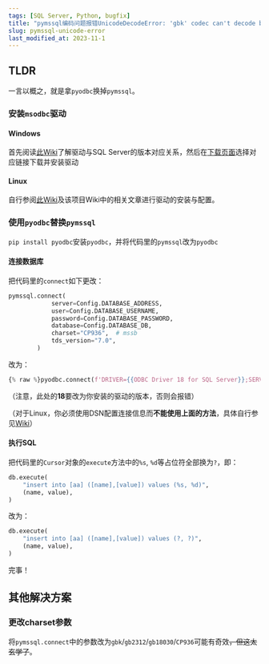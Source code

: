```yaml
---
tags: [SQL Server, Python, bugfix]
title: "pymssql编码问题报错UnicodeDecodeError: 'gbk' codec can't decode byte..."
slug: pymssql-unicode-error
last_modified_at: 2023-11-1
---
```


## TLDR

一言以概之，就是拿`pyodbc`换掉`pymssql`。

### 安装`msodbc`驱动

#### Windows

首先阅读[此Wiki](https://github.com/mkleehammer/pyodbc/wiki/Connecting-to-SQL-Server-from-Windows)了解驱动与SQL Server的版本对应关系，然后在[下载页面](https://learn.microsoft.com/zh-cn/sql/connect/odbc/windows/release-notes-odbc-sql-server-windows)选择对应链接下载并安装驱动

#### Linux

自行参阅[此Wiki](https://github.com/mkleehammer/pyodbc/wiki/Connecting-to-SQL-Server-from-Linux)及该项目Wiki中的相关文章进行驱动的安装与配置。

### 使用`pyodbc`替换`pymssql`

`pip install pyodbc`安装`pyodbc`，并将代码里的`pymssql`改为`pyodbc`

#### 连接数据库

把代码里的`connect`如下更改：

```python
pymssql.connect(
            server=Config.DATABASE_ADDRESS,
            user=Config.DATABASE_USERNAME,
            password=Config.DATABASE_PASSWORD,
            database=Config.DATABASE_DB,
            charset="CP936",  # mssb
            tds_version="7.0",
        )
```

改为：

```python
{% raw %}pyodbc.connect(f'DRIVER={{ODBC Driver 18 for SQL Server}};SERVER={Config.DATABASE_ADDRESS};DATABASE={Config.DATABASE_DB};UID={Config.DATABASE_USERNAME};PWD={Config.DATABASE_PASSWORD};TrustServerCertificate=yes'){% endraw %}
```

（注意，此处的**18**要改为你安装的驱动的版本，否则会报错）

（对于Linux，你必须使用DSN配置连接信息而**不能使用上面的方法**，具体自行参见[Wiki](https://github.com/mkleehammer/pyodbc/wiki/Connecting-to-SQL-Server-from-Linux)）

#### 执行SQL

把代码里的`Cursor`对象的`execute`方法中的`%s`, `%d`等占位符全部换为`?`，即：

```python
db.execute(
    "insert into [aa] ([name],[value]) values (%s, %d)",
    (name, value),
)
```

改为：

```python
db.execute(
    "insert into [aa] ([name],[value]) values (?, ?)",
    (name, value),
)
```

完事！

## 其他解决方案

### 更改charset参数

将`pymssql.connect`中的参数改为`gbk`/`gb2312`/`gb18030`/`CP936`可能有奇效<del>，但这太玄学了</del>。
